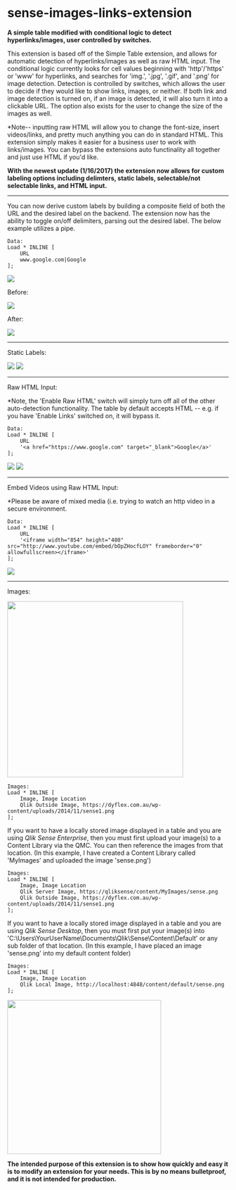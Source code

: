 # sense-images-links-extension

**A simple table modified with conditional logic to detect hyperlinks/images, user controlled by switches.**

This extension is based off of the Simple Table extension, and allows for automatic detection of hyperlinks/images as well as raw HTML input. The conditional logic currently looks for cell values beginning with 'http'/'https' or 'www' for hyperlinks, and searches for 'img.', '.jpg', '.gif', and '.png' for image detection. Detection is controlled by switches, which allows the user to decide if they would like to show links, images, or neither. If both link and image detection is turned on, if an image is detected, it will also turn it into a clickable URL. The option also exists for the user to change the size of the images as well.

*Note-- inputting raw HTML will allow you to change the font-size, insert videos/links, and pretty much anything you can do in standard HTML. This extension simply makes it easier for a business user to work with links/images. You can bypass the extensions auto functinality all together and just use HTML if you'd like.

**With the newest update (1/16/2017) the extension now allows for custom labeling options including delimters, static labels, selectable/not selectable links, and HTML input.**
___
You can now derive custom labels by building a composite field of both the URL and the desired label on the backend. The extension now has the ability to toggle on/off delimiters, parsing out the desired label. The below example utilizes a pipe.
```
Data:
Load * INLINE [
	URL
    www.google.com|Google
];
```

<img style="-webkit-user-select: none" src="http://i.imgur.com/u9tZiyO.png">


Before:


<img style="-webkit-user-select: none" src="http://i.imgur.com/cVvzxCm.png">


After:


<img style="-webkit-user-select: none" src="http://i.imgur.com/iPYyPrb.png">



___
Static Labels:


<img style="-webkit-user-select: none" src="http://i.imgur.com/2da3f73.png">


<img style="-webkit-user-select: none" src="http://i.imgur.com/mzRpwsI.png">


___

Raw HTML Input:

*Note, the 'Enable Raw HTML' switch will simply turn off all of the other auto-detection functionality. The table by default accepts HTML -- e.g. if you have 'Enable Links' switched on, it will bypass it.


```
Data:
Load * INLINE [
	URL
    '<a href="https://www.google.com" target="_blank">Google</a>'
];
```

<img style="-webkit-user-select: none" src="http://i.imgur.com/eiTNVW9.png">


<img style="-webkit-user-select: none" src="http://i.imgur.com/ZTGSsww.png">


___
Embed Videos using Raw HTML Input:


*Please be aware of mixed media (i.e. trying to watch an http video in a secure environment.


```
Data:
Load * INLINE [
	URL
    '<iframe width="854" height="480" src="http://www.youtube.com/embed/bOpZHocfLOY" frameborder="0" allowfullscreen></iframe>'
];
```


<img style="-webkit-user-select: none" src="http://i.imgur.com/Cc21J6T.png">


___
Images:


<img style="-webkit-user-select: none" src="http://i.imgur.com/ACd8qG6.jpg" width="400">

```
Images:
Load * INLINE [
	Image, Image Location
    Qlik Outside Image, https://dyflex.com.au/wp-content/uploads/2014/11/sense1.png
];
```

If you want to have a locally stored image displayed in a table and you are using *Qlik Sense Enterprise*, then you must first upload your image(s) to a Content Library via the QMC. You can then reference the images from that location.
(In this example, I have created a Content Library called 'MyImages' and uploaded the image 'sense.png')

```
Images:
Load * INLINE [
	Image, Image Location
    Qlik Server Image, https://qliksense/content/MyImages/sense.png
    Qlik Outside Image, https://dyflex.com.au/wp-content/uploads/2014/11/sense1.png
];
```

If you want to have a locally stored image displayed in a table and you are using *Qlik Sense Desktop*, then you must first put your image(s) into 'C:\Users\YourUserName\Documents\Qlik\Sense\Content\Default' or any sub folder of that location. 
(In this example, I have placed an image 'sense.png' into my default content folder)

```
Images:
Load * INLINE [
	Image, Image Location
    Qlik Local Image, http://localhost:4848/content/default/sense.png
];
```
<img style="-webkit-user-select: none" src="http://i.imgur.com/NG0Ne5i.jpg" width="350">




**The intended purpose of this extension is to show how quickly and easy it is to modify an extension for your needs. This is by no means bulletproof, and it is not intended for production.**
